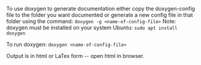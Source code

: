 To use doxygen to generate documentation either copy the doxygen-config file to the folder you want documented or generate a new config file in that folder using the command:
`doxygen -g <name-of-config-file>`
Note: doxygen must be installed on your system
    Ubuntu:
    `sudo apt install doxygen`

To run doxygen:
`doxygen <name-of-config-file>`

Output is in html or LaTex form -- open html in browser.